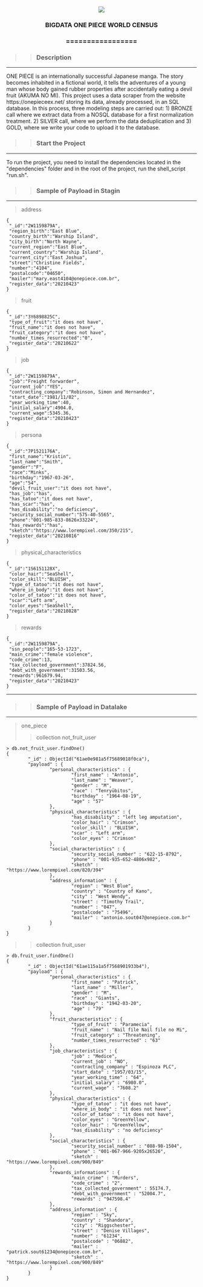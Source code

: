 <h1 align="center">
<img src="https://img.shields.io/static/v1?label=PYSPARK%20POR&message=MAYCON%20BATESTIN&color=7159c1&style=flat-square&logo=ghost"/>


<h3> <p align="center">BIGDATA ONE PIECE WORLD CENSUS </p> </h3>
<h3> <p align="center"> ================= </p> </h3>

>> <h3> Description </h3>
-------------------------

<p> ONE PIECE is an internationally successful Japanese manga. The story becomes inhabited in a fictional world, it tells the adventures of a young man whose body gained rubber properties after accidentally eating a devil fruit (AKUMA NO MI).
This project uses a data scraper from the website https://onepieceex.net/ storing its data, already processed, in an SQL database.
In this process, three modeling steps are carried out: 1) BRONZE call where we extract data from a NOSQL database for a first normalization treatment. 2) SILVER call, where we perform the data deduplication and 3) GOLD, where we write your code to upload it to the database.</p>


>> <h3> Start the Project </h3>
-------------------------

<p> To run the project, you need to install the dependencies located in the "dependencies" folder and in the root of the project, run the shell_script "run.sh". </p>


>> <h3> Sample of Payload in Stagin </h3>
-------------------------
> address
```
{
 "_id":"2W1159879A",
 "region_birth":"East Blue",
 "country_birth":"Warship Island",
 "city_birth":"North Wayne",
 "current_region":"East Blue",
 "current_country":"Warship Island",
 "current_city":"East Joshua",
 "street":"Christine Fields",
 "number":"4104",
 "postalcode":"04650",
 "mailer":"mary.east4104@onepiece.com.br",
 "register_data":"20210423"
}
```

> fruit
```
{
 "_id":"3Y6898825C",
 "type_of_fruit":"it does not have",
 "fruit_name":"it does not have",
 "fruit_category":"it does not have",
 "number_times_resurrected":"0",
 "register_data":"20210622"
}
```


> job
```
{
 "_id":"2W1159879A",
 "job":"Freight forwarder",
 "current_job":"YES",
 "contracting_company":"Robinson, Simon and Hernandez",
 "start_date":"1981/11/02",
 "year_working_time":40,
 "initial_salary":4904.0,
 "current_wage":5345.36,
 "register_data":"20210423"
}
```

> persona
```
{
 "_id":"7P1521176A",
 "first_name":"Kristin",
 "last_name":"Smith",
 "gender":"F",
 "race":"Minks",
 "birthday":"1967-03-26",
 "age":"54",
 "devil_fruit_user":"it does not have",
 "has_job":"has",
 "has_tatoo":"it does not have",
 "has_scar":"has",
 "has_disability":"no deficiency",
 "security_social_number":"575-40-5565",
 "phone":"001-985-833-8626x33224",
 "has_rewards":"has",
 "sketch":"https://www.lorempixel.com/350/215",
 "register_data":"20210816"
}
```

> physical_characteristics
```
{
 "_id":"1S6151128X",
 "color_hair":"SeaShell",
 "color_skill":"BLUISH",
 "type_of_tatoo":"it does not have",
 "where_in_body":"it does not have",
 "color_of_tatoo":"it does not have",
 "scar":"Left arm",
 "color_eyes":"SeaShell",
 "register_data":"20210828"
}
```

> rewards
```
{
 "_id":"2W1159879A",
 "ssn_people":"165-53-1723",
 "main_crime":"female violence",
 "code_crime":13,
 "tax_collected_government":37824.56,
 "debt_with_government":31503.56,
 "rewards":961679.94,
 "register_data":"20210423"
}
```

----------------------------------------------
>> <h3> Sample of Payload in Datalake </h3>
-------------------------
> one_piece
>> collection not_fruit_user

```
> db.not_fruit_user.findOne()
{
        "_id" : ObjectId("61ae0e981a5f75689018f0ca"),
        "payload" : {
                "personal_characteristics" : {
                        "first_name" : "Antonio",
                        "last_name" : "Weaver",
                        "gender" : "M",
                        "race" : "Tenryūbitos",
                        "birthday" : "1964-08-19",
                        "age" : "57"
                },
                "physical_characteristics" : {
                        "has_disability" : "left leg amputation",
                        "color_hair" : "Crimson",
                        "color_skill" : "BLUISH",
                        "scar" : "Left arm",
                        "color_eyes" : "Crimson"
                },
                "social_characteristics" : {
                        "security_social_number" : "622-15-8792",
                        "phone" : "001-935-652-4806x982",
                        "sketch" : "https://www.lorempixel.com/820/394"
                },
                "address_information" : {
                        "region" : "West Blue",
                        "country" : "Country of Kano",
                        "city" : "West Wendy",
                        "street" : "Timothy Trail",
                        "number" : "047",
                        "postalcode" : "75496",
                        "mailer" : "antonio.sout047@onepiece.com.br"
                }
        }
}

```
>> collection fruit_user

```
> db.fruit_user.findOne()
{
        "_id" : ObjectId("61ae115a1a5f7568901933b4"),
        "payload" : {
                "personal_characteristics" : {
                        "first_name" : "Patrick",
                        "last_name" : "Miller",
                        "gender" : "M",
                        "race" : "Giants",
                        "birthday" : "1942-03-20",
                        "age" : "79"
                },
                "fruit_characteristics" : {
                        "type_of_fruit" : "Paramecia",
                        "fruit_name" : "Nail file Nail file no Mi",
                        "fruit_category" : "Threatening",
                        "number_times_resurrected" : "63"
                },
                "job_characteristics" : {
                        "job" : "Medice",
                        "current_job" : "NO",
                        "contracting_company" : "Espinoza PLC",
                        "start_date" : "1957/03/15",
                        "year_working_time" : "64",
                        "initial_salary" : "6980.0",
                        "current_wage" : "7608.2"
                },
                "physical_characteristics" : {
                        "type_of_tatoo" : "it does not have",
                        "where_in_body" : "it does not have",
                        "color_of_tatoo" : "it does not have",
                        "color_eyes" : "GreenYellow",
                        "color_hair" : "GreenYellow",
                        "has_disability" : "no deficiency"
                },
                "social_characteristics" : {
                        "security_social_number" : "088-98-1504",
                        "phone" : "001-067-966-9205x26526",
                        "sketch" : "https://www.lorempixel.com/900/849"
                },
                "rewards_informations" : {
                        "main_crime" : "Murders",
                        "code_crime" : "2",
                        "tax_collected_government" : 55174.7,
                        "debt_with_government" : "52004.7",
                        "rewards" : "947598.4"
                },
                "address_information" : {
                        "region" : "Sky",
                        "country" : "Shandora",
                        "city" : "Riggschester",
                        "street" : "Denise Villages",
                        "number" : "61234",
                        "postalcode" : "06882",
                        "mailer" : "patrick.sout61234@onepiece.com.br",
                        "sketch" : "https://www.lorempixel.com/900/849"
                }
        }
}
```